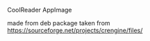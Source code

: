 
CoolReader AppImage

made from deb package taken from https://sourceforge.net/projects/crengine/files/

